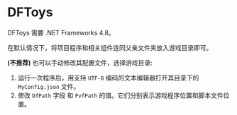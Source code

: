 # DFToys

DFToys 需要 .NET Frameworks 4.8。

在默认情况下，将项目程序和相关组件连同父亲文件夹放入游戏目录即可。

**(不推荐)** 也可以手动修改其配置文件，选择游戏目录:

1. 运行一次程序后，用支持 `UTF-8` 编码的文本编辑器打开其目录下的 `MyConfig.json` 文件。
2. 修改 `DfPath` 字段 和 `PvfPath` 的值。它们分别表示游戏程序位置和脚本文件位置。 
